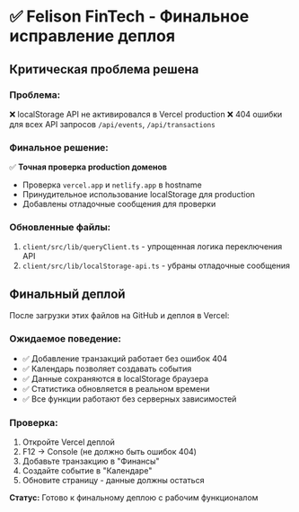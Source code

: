 # ✅ Felison FinTech - Финальное исправление деплоя

## Критическая проблема решена

### Проблема:
❌ localStorage API не активировался в Vercel production
❌ 404 ошибки для всех API запросов `/api/events`, `/api/transactions`

### Финальное решение:
✅ **Точная проверка production доменов**
- Проверка `vercel.app` и `netlify.app` в hostname
- Принудительное использование localStorage для production
- Добавлены отладочные сообщения для проверки

### Обновленные файлы:
1. `client/src/lib/queryClient.ts` - упрощенная логика переключения API
2. `client/src/lib/localStorage-api.ts` - убраны отладочные сообщения

## Финальный деплой

После загрузки этих файлов на GitHub и деплоя в Vercel:

### Ожидаемое поведение:
- ✅ Добавление транзакций работает без ошибок 404
- ✅ Календарь позволяет создавать события
- ✅ Данные сохраняются в localStorage браузера
- ✅ Статистика обновляется в реальном времени
- ✅ Все функции работают без серверных зависимостей

### Проверка:
1. Откройте Vercel деплой
2. F12 → Console (не должно быть ошибок 404)
3. Добавьте транзакцию в "Финансы"
4. Создайте событие в "Календаре"
5. Обновите страницу - данные должны остаться

**Статус:** Готово к финальному деплою с рабочим функционалом